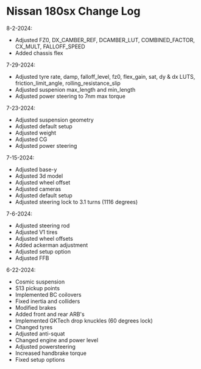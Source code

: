 # Nissan 180sx Change Log

8-2-2024:
- Adjusted FZ0, DX_CAMBER_REF, DCAMBER_LUT, COMBINED_FACTOR, CX_MULT, FALLOFF_SPEED
- Added chassis flex

7-29-2024:
- Adjusted tyre rate, damp, falloff_level, fz0, flex_gain, sat, dy & dx LUTS, friction_limit_angle, rolling_resistance_slip
- Adjusted suspenion max_length and min_length
- Adjusted power steering to 7nm max torque

7-23-2024:
- Adjusted suspension geometry
- Adjusted default setup
- Adjusted weight
- Adjusted CG
- Adjusted power steering

7-15-2024:
- Adjusted base-y
- Adjusted 3d model
- Adjusted wheel offset
- Adjusted cameras
- Adjusted default setup
- Adjusted steering lock to 3.1 turns (1116 degrees)

7-6-2024:
- Adjusted steering rod 
- Adjusted V1 tires
- Adjusted wheel offsets
- Added ackerman adjustment
- Adjusted setup option
- Adjusted FFB

6-22-2024:
- Cosmic suspension
- S13 pickup points
- Implemented BC coilovers
- Fixed inertia and colliders
- Modified brakes
- Added front and rear ARB's
- Implemented GKTech drop knuckles (60 degrees lock)
- Changed tyres
- Adjusted anti-squat
- Changed engine and power level
- Adjusted powersteering
- Increased handbrake torque
- Fixed setup options